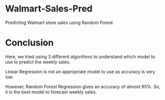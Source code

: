 # Walmart-Sales-Pred
Predicting Walmart store sales using Random Forest

# Conclusion

Here, we tried using 3 different algorithms to understand which model to use to predict the weekly sales.

Linear Regression is not an appropriate model to use as accuracy is very low.

However, Random Forest Regression gives an accuracy of almost 95%. So, it is the best model to forecast weekly sales.
